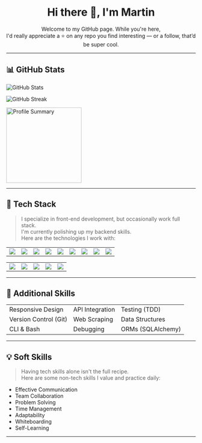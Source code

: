 <h1 align="center">Hi there 👋, I'm Martin</h1>

<p align="center">
  Welcome to my GitHub page. While you're here, <br/>I'd really appreciate a ⭐ on any repo you find interesting — or a follow, that’d be super cool.
</p>

---

## 📊 GitHub Stats

<p align="left">
  <img src="https://github-readme-stats.vercel.app/api?username=magonazz1&show_icons=true&theme=tokyonight&hide_border=true" alt="GitHub Stats"/>
</p>

<p align="left">
  <img src="https://github-readme-streak-stats.herokuapp.com?user=magonazz1&theme=tokyonight&hide_border=true" alt="GitHub Streak"/>
</p>

<p align="left">
  <img src="https://github-profile-summary-cards.vercel.app/api/cards/profile-details?username=magonazz1&theme=tokyonight" alt="Profile Summary" height="200"/>
</p>

---

## 🧠 Tech Stack

> I specialize in front-end development, but occasionally work full stack.  
> I'm currently polishing up my backend skills.  
> Here are the technologies I work with:

<table width="50%">
  <tr>
    <td align="center"><img src="https://img.shields.io/badge/HTML5-E34F26?style=for-the-badge&logo=html5&logoColor=white" /></td>
    <td align="center"><img src="https://img.shields.io/badge/CSS3-1572B6?style=for-the-badge&logo=css3&logoColor=white" /></td>
    <td align="center"><img src="https://img.shields.io/badge/Tailwind_CSS-06B6D4?style=for-the-badge&logo=tailwindcss&logoColor=white" /></td>
    <td align="center"><img src="https://img.shields.io/badge/JavaScript-F7DF1E?style=for-the-badge&logo=javascript&logoColor=black" /></td>
    <td align="center"><img src="https://img.shields.io/badge/TypeScript-3178C6?style=for-the-badge&logo=typescript&logoColor=white" /></td>
    <td align="center"><img src="https://img.shields.io/badge/React-61DAFB?style=for-the-badge&logo=react&logoColor=black" /></td>
    <td align="center"><img src="https://img.shields.io/badge/Redux-764ABC?style=for-the-badge&logo=redux&logoColor=white" /></td>
    <td align="center"><img src="https://img.shields.io/badge/Next.js-000000?style=for-the-badge&logo=nextdotjs&logoColor=white" /></td>
    <td align="center"><img src="https://img.shields.io/badge/Python-3776AB?style=for-the-badge&logo=python&logoColor=white" /></td>
  </tr>
</table>
<table width="50%">
  <tr>
    <td align="center"><img src="https://img.shields.io/badge/Flask-000000?style=for-the-badge&logo=flask&logoColor=white" /></td>
    <td align="center"><img src="https://img.shields.io/badge/MySQL-4479A1?style=for-the-badge&logo=mysql&logoColor=white" /></td>
    <td align="center"><img src="https://img.shields.io/badge/Linux-FCC624?style=for-the-badge&logo=linux&logoColor=black" /></td>
    <td align="center"><img src="https://img.shields.io/badge/WordPress-21759B?style=for-the-badge&logo=wordpress&logoColor=white" /></td>
    <td align="center"><img src="https://img.shields.io/badge/Figma-F24E1E?style=for-the-badge&logo=figma&logoColor=white" /></td>
  </tr>
</table>

---

## 🧰 Additional Skills

<table>
  <tr>
    <td>Responsive Design</td>
    <td>API Integration</td>
    <td>Testing (TDD)</td>
  </tr>
  <tr>
    <td>Version Control (Git)</td>
    <td>Web Scraping</td>
    <td>Data Structures</td>
  </tr>
  <tr>
    <td>CLI & Bash</td>
    <td>Debugging</td>
    <td>ORMs (SQLAlchemy)</td>
  </tr>
</table>

---

## 💡 Soft Skills

> Having tech skills alone isn't the full recipe.  
> Here are some non-tech skills I value and practice daily:

- Effective Communication  
- Team Collaboration  
- Problem Solving  
- Time Management  
- Adaptability  
- Whiteboarding  
- Self-Learning  

---
